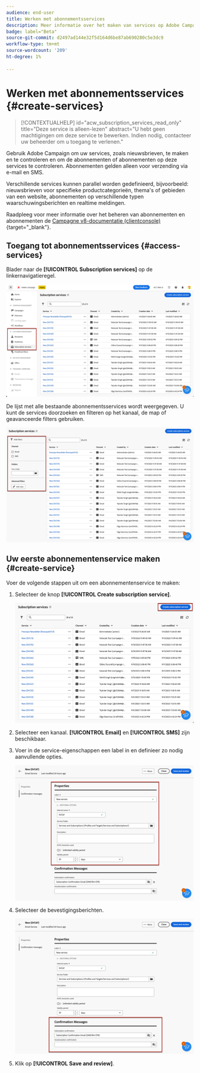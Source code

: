 ```yaml
---
audience: end-user
title: Werken met abonnementsservices
description: Meer informatie over het maken van services op Adobe Campaign Web
badge: label="Beta"
source-git-commit: d2497ad144e32f5d164d6be87ab690280c5e3dc9
workflow-type: tm+mt
source-wordcount: '209'
ht-degree: 1%

---
```



# Werken met abonnementsservices {#create-services}

>[!CONTEXTUALHELP]
>id="acw_subscription_services_read_only"
>title="Deze service is alleen-lezen"
>abstract="U hebt geen machtigingen om deze service te bewerken. Indien nodig, contacteer uw beheerder om u toegang te verlenen."

Gebruik Adobe Campaign om uw services, zoals nieuwsbrieven, te maken en te controleren en om de abonnementen of abonnementen op deze services te controleren. Abonnementen gelden alleen voor verzending via e-mail en SMS.

Verschillende services kunnen parallel worden gedefinieerd, bijvoorbeeld: nieuwsbrieven voor specifieke productcategorieën, thema&#39;s of gebieden van een website, abonnementen op verschillende typen waarschuwingsberichten en realtime meldingen.

Raadpleeg voor meer informatie over het beheren van abonnementen en abonnementen de [Campagne v8-documentatie (clientconsole)](https://experienceleague.adobe.com/docs/campaign/campaign-v8/audience/subscriptions.html){target="_blank"}.

## Toegang tot abonnementsservices {#access-services}

Blader naar de **[!UICONTROL Subscription services]** op de linkernavigatieregel.

![](assets/service-list.png)

De lijst met alle bestaande abonnementsservices wordt weergegeven. U kunt de services doorzoeken en filteren op het kanaal, de map of geavanceerde filters gebruiken.

![](assets/service-filters.png)

## Uw eerste abonnementenservice maken {#create-service}

Voer de volgende stappen uit om een abonnementenservice te maken:

1. Selecteer de knop **[!UICONTROL Create subscription service]**.

   ![](assets/service-create-button.png)

1. Selecteer een kanaal. **[!UICONTROL Email]** en **[!UICONTROL SMS]** zijn beschikbaar.

1. Voer in de service-eigenschappen een label in en definieer zo nodig aanvullende opties.

   ![](assets/service-create-properties.png)

1. Selecteer de bevestigingsberichten.

   ![](assets/service-create-confirmation-msg.png)

1. Klik op **[!UICONTROL Save and review]**.


